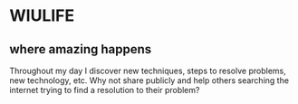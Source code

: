 WIULIFE
=========

## where amazing happens

Throughout my day I discover new techniques, steps to resolve problems, new technology, etc. Why not share publicly and help others searching the internet trying to find a resolution to their problem?
